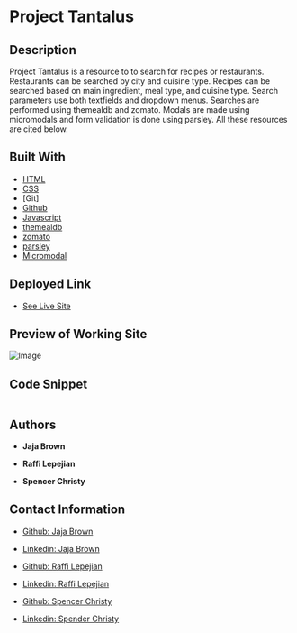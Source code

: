 # Project Tantalus

## Description
Project Tantalus is a resource to to search for recipes or restaurants. Restaurants can be searched by city and cuisine type. Recipes can be searched based on main ingredient, meal type, and cuisine type. Search parameters use both textfields and dropdown menus. Searches are performed using themealdb and zomato. Modals are made using micromodals and form validation is done using parsley. All these resources are cited below.

## Built With

* [HTML](https://developer.mozilla.org/en-US/docs/Web/HTML)
* [CSS](https://developer.mozilla.org/en-US/docs/Web/CSS)
* [Git]
* [Github](https://github.com/)
* [Javascript](https://www.javascript.com/)
* [themealdb](https://www.themealdb.com/api.php)
* [zomato](https://developers.zomato.com/api)
* [parsley](https://parsleyjs.org/)
* [Micromodal](https://micromodal.now.sh)

## Deployed Link

* [See Live Site](https://spenrad.github.io/Project-Tantalus/)

## Preview of Working Site

![Image](/images/tantalus.gif)


## Code Snippet


```javascript

```

## Authors
* **Jaja Brown**

* **Raffi Lepejian** 

* **Spencer Christy**

## Contact Information

- [Github: Jaja Brown](https://github.com/jbrown827)
- [Linkedin: Jaja Brown](https://www.linkedin.com/in/jaja-brown-a42261201/)

- [Github: Raffi Lepejian](https://github.com/rslepejian)
- [Linkedin: Raffi Lepejian](https://linkedin.com/in/raffi-lepejian-071876153)

- [Github: Spencer  Christy](https://github.com/spenrad)
- [Linkedin: Spender Christy](https://www.linkedin.com/in/spencer-christy-543b84b3/)